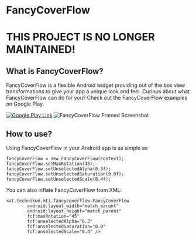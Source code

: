 FancyCoverFlow
==============

THIS PROJECT IS NO LONGER MAINTAINED!
=====================================

## What is FancyCoverFlow?
FancyCoverFlow is a flexible Android widget providing out of the box view transformations to give your app a unique look and feel. Curious about what FancyCoverFlow can do for you? Check out the FancyCoverFlow examples on Google Play.

[![Google Play Link](http://davidschreiber.github.io/FancyCoverFlow/en_generic_rgb_wo_45.png)](https://play.google.com/store/apps/details?id=at.technikum.mti.fancycoverflow.samples)
![FancyCoverFlow Framed Screenshot](http://davidschreiber.github.io/FancyCoverFlow/screenshot2.png)

## How to use?
Using FancyCoverFlow in your Android app is as simple as

	fancyCoverFlow = new FancyCoverFlow(context);
	fancyCoverFlow.setMaxRotation(45);
	fancyCoverFlow.setUnselectedAlpha(0.3f);
	fancyCoverFlow.setUnselectedSaturation(0.0f);
	fancyCoverFlow.setUnselectedScale(0.4f);

You can also inflate FancyCoverFlow from XML:

	<at.technikum.mti.fancycoverflow.FancyCoverFlow
	        android:layout_width="match_parent"
        	android:layout_height="match_parent"
	        fcf:maxRotation="45"
	        fcf:unselectedAlpha="0.3"
        	fcf:unselectedSaturation="0.0"
	        fcf:unselectedScale="0.4" />
